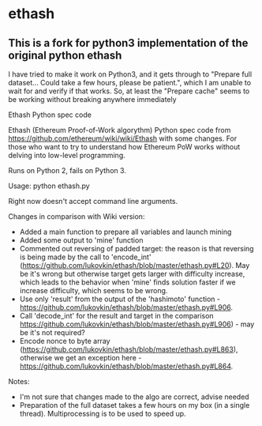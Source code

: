 

# ethash

## This is a fork for python3 implementation of the original python ethash
I have tried to make it work on Python3, and it gets through to "Prepare full dataset... Could take a few hours, please be patient.", which I am unable to wait for and verify if that works. So, at least the "Prepare cache" seems to be working without breaking anywhere immediately


Ethash Python spec code

Ethash (Ethereum Proof-of-Work algorythm) Python spec code from https://github.com/ethereum/wiki/wiki/Ethash with some changes. For those who want to try to understand how Ethereum PoW works without delving into low-level programming.

Runs on Python 2, fails on Python 3.

Usage:
  python ethash.py
  
  
Right now doesn't accept command line arguments.

Changes in comparison with Wiki version:
* Added a main function to prepare all variables and launch mining
* Added some output to 'mine' function
* Commented out reversing of padded target: the reason is that reversing is being made by the call to 'encode_int' (https://github.com/lukovkin/ethash/blob/master/ethash.py#L20). May be it's wrong but otherwise target gets larger with difficulty increase, which leads to the behavior when 'mine' finds solution faster if we increase difficulty, which seems to be wrong.
* Use only 'result' from the output of the 'hashimoto' function - https://github.com/lukovkin/ethash/blob/master/ethash.py#L906.
* Call 'decode_int' for the result and target in the comparison https://github.com/lukovkin/ethash/blob/master/ethash.py#L906) - may be it's not required?
* Encode nonce to byte array (https://github.com/lukovkin/ethash/blob/master/ethash.py#L863), otherwise we get an exception here - https://github.com/lukovkin/ethash/blob/master/ethash.py#L864.

Notes:
* I'm not sure that changes made to the algo are correct, advise needed
* Preparation of the full dataset takes a few hours on my box (in a single thread). Multiprocessing is to be used to speed up.
